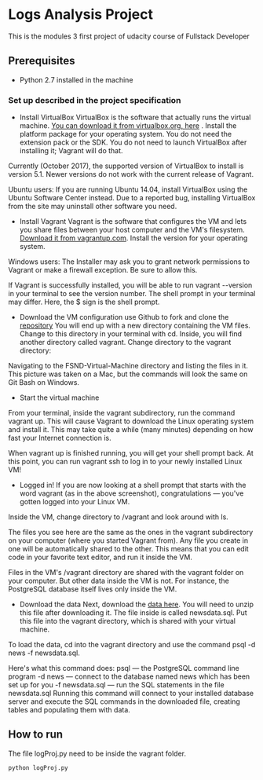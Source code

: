 # Logs Analysis Project

This is the modules 3  first project of udacity course of Fullstack Developer

## Prerequisites

* Python 2.7 installed in the machine

### Set up described in the project specification

* Install VirtualBox
VirtualBox is the software that actually runs the virtual machine. [You can download it from virtualbox.org, here](https://www.virtualbox.org/wiki/Download_Old_Builds_5_1) . Install the platform package for your operating system. You do not need the extension pack or the SDK. You do not need to launch VirtualBox after installing it; Vagrant will do that.

Currently (October 2017), the supported version of VirtualBox to install is version 5.1. Newer versions do not work with the current release of Vagrant.

Ubuntu users: If you are running Ubuntu 14.04, install VirtualBox using the Ubuntu Software Center instead. Due to a reported bug, installing VirtualBox from the site may uninstall other software you need.

* Install Vagrant
Vagrant is the software that configures the VM and lets you share files between your host computer and the VM's filesystem. [Download it from vagrantup.com](https://www.vagrantup.com/downloads.html). Install the version for your operating system.

Windows users: The Installer may ask you to grant network permissions to Vagrant or make a firewall exception. Be sure to allow this.

If Vagrant is successfully installed, you will be able to run vagrant --version
in your terminal to see the version number.
The shell prompt in your terminal may differ. Here, the $ sign is the shell prompt.

* Download the VM configuration
use Github to fork and clone the [repository](https://github.com/udacity/fullstack-nanodegree-vm)
You will end up with a new directory containing the VM files. Change to this directory in your terminal with cd. Inside, you will find another directory called vagrant. Change directory to the vagrant directory:

Navigating to the FSND-Virtual-Machine directory and listing the files in it.
This picture was taken on a Mac, but the commands will look the same on Git Bash on Windows.

* Start the virtual machine

From your terminal, inside the vagrant subdirectory, run the command vagrant up. This will cause Vagrant to download the Linux operating system and install it. This may take quite a while (many minutes) depending on how fast your Internet connection is.

When vagrant up is finished running, you will get your shell prompt back. At this point, you can run vagrant ssh to log in to your newly installed Linux VM!

* Logged in!
If you are now looking at a shell prompt that starts with the word vagrant (as in the above screenshot), congratulations — you've gotten logged into your Linux VM.

Inside the VM, change directory to /vagrant and look around with ls.

The files you see here are the same as the ones in the vagrant subdirectory on your computer (where you started Vagrant from). Any file you create in one will be automatically shared to the other. This means that you can edit code in your favorite text editor, and run it inside the VM.

Files in the VM's /vagrant directory are shared with the vagrant folder on your computer. But other data inside the VM is not. For instance, the PostgreSQL database itself lives only inside the VM.

* Download the data
Next, download the [data here](https://d17h27t6h515a5.cloudfront.net/topher/2016/August/57b5f748_newsdata/newsdata.zip). You will need to unzip this file after downloading it. The file inside is called newsdata.sql. Put this file into the vagrant directory, which is shared with your virtual machine.

To load the data, cd into the vagrant directory and use the command psql -d news -f newsdata.sql.

Here's what this command does:
psql — the PostgreSQL command line program
-d news — connect to the database named news which has been set up for you
-f newsdata.sql — run the SQL statements in the file newsdata.sql
Running this command will connect to your installed database server and execute the SQL commands in the downloaded file, creating tables and populating them with data.

## How to run

The file logProj.py need to be inside the vagrant folder.

```
python logProj.py
```
